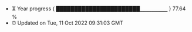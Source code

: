 - ⏳ Year progress { ███████████████████████▁▁▁▁▁▁▁ } 77.64 %
- ⏰ Updated on Tue, 11 Oct 2022 09:31:03 GMT

